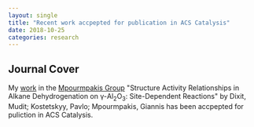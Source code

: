 ```yaml
---
layout: single
title: "Recent work accpepted for publication in ACS Catalysis"
date: 2018-10-25
categories: research
---
```

## 

## Journal Cover 
My [work](https://pubs.acs.org/doi/10.1021/acscatal.8b03484) in the [Mpourmpakis Group](https://mpourmpakis.com/)  "Structure Activity Relationships in Alkane Dehydrogenation on γ-Al<sub>2</sub>O<sub>3</sub>: Site-Dependent Reactions" by Dixit, Mudit; Kostetskyy, Pavlo; Mpourmpakis, Giannis has been accpepted for puliction in ACS Catalysis.

